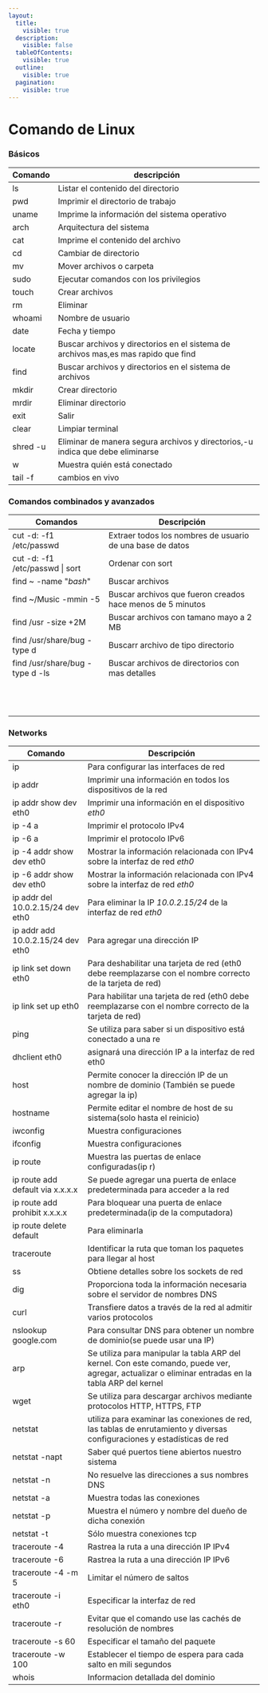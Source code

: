 ```yaml
---
layout:
  title:
    visible: true
  description:
    visible: false
  tableOfContents:
    visible: true
  outline:
    visible: true
  pagination:
    visible: true
---
```


# Comando de Linux

### Básicos

| Comando  | descripción                                                                         |
| -------- | ----------------------------------------------------------------------------------- |
| ls       | Listar el contenido del directorio                                                  |
| pwd      | Imprimir el directorio de trabajo                                                   |
| uname    | Imprime la información del sistema operativo                                        |
| arch     | Arquitectura del sistema                                                            |
| cat      | Imprime el contenido del archivo                                                    |
| cd       | Cambiar de directorio                                                               |
| mv       | Mover archivos o carpeta                                                            |
| sudo     | Ejecutar comandos con los privilegios                                               |
| touch    | Crear archivos                                                                      |
| rm       | Eliminar                                                                            |
| whoami   | Nombre de usuario                                                                   |
| date     | Fecha y tiempo                                                                      |
| locate   | Buscar archivos y directorios en el sistema de archivos mas,es mas rapido que find  |
| find     | Buscar archivos y directorios en el sistema de archivos                             |
| mkdir    | Crear directorio                                                                    |
| mrdir    | Eliminar directorio                                                                 |
| exit     | Salir                                                                               |
| clear    | Limpiar terminal                                                                    |
| shred -u | Eliminar de manera segura archivos y directorios,-u indica que debe eliminarse      |
| w        | Muestra quién está conectado                                                        |
| tail -f  | cambios en vivo                                                                     |

### Comandos combinados y avanzados



| Comandos                        | Descripción                                                |
| ------------------------------- | ---------------------------------------------------------- |
| cut -d: -f1 /etc/passwd         | Extraer todos los nombres de usuario de una base de datos  |
| cut -d: -f1 /etc/passwd \| sort | Ordenar  con sort                                          |
| find \~ -name "_bash_"          | Buscar archivos                                            |
| find \~/Music -mmin -5          | Buscar archivos que fueron creados hace menos de 5 minutos |
| find /usr -size +2M             | Buscar archivos con tamano mayo a 2 MB                     |
| find /usr/share/bug -type d     | Buscarr archivo de tipo directorio                         |
| find /usr/share/bug -type d -ls | Buscar archivos de directorios con mas detalles            |
|                                 |                                                            |
|                                 |                                                            |
|                                 |                                                            |
|                                 |                                                            |
|                                 |                                                            |
|                                 |                                                            |
|                                 |                                                            |
|                                 |                                                            |
|                                 |                                                            |
|                                 |                                                            |
|                                 |                                                            |
|                                 |                                                            |

### Networks

| Comando                           | Descripción                                                                                                                                        |
| --------------------------------- | -------------------------------------------------------------------------------------------------------------------------------------------------- |
| ip                                | Para configurar las interfaces de red                                                                                                              |
| ip addr                           | Imprimir una información en todos los dispositivos de la red                                                                                       |
| ip addr show dev eth0             | Imprimir una información en el dispositivo _eth0_                                                                                                  |
| ip -4 a                           | Imprimir el protocolo IPv4                                                                                                                         |
| ip -6 a                           | Imprimir el protocolo IPv6                                                                                                                         |
| ip -4 addr show dev eth0          | Mostrar la información relacionada con IPv4 sobre la interfaz de red _eth0_                                                                        |
| ip -6 addr show dev eth0          | Mostrar la información relacionada con IPv4 sobre la interfaz de red _eth0_                                                                        |
| ip addr del 10.0.2.15/24 dev eth0 | Para eliminar la IP _10.0.2.15/24_ de la interfaz de red _eth0_                                                                                    |
| ip addr add 10.0.2.15/24 dev eth0 | Para agregar una dirección IP                                                                                                                      |
| ip link set down eth0             | Para deshabilitar una tarjeta de red (eth0 debe reemplazarse con el nombre correcto de la tarjeta de red)                                          |
| ip link set up eth0               | Para habilitar una tarjeta de red (eth0 debe reemplazarse con el nombre correcto de la tarjeta de red)                                             |
| ping                              | Se utiliza para saber si un dispositivo está conectado a una re                                                                                    |
| dhclient eth0                     | asignará una dirección IP a la interfaz de red eth0                                                                                                |
| host                              | Permite conocer la dirección IP de un nombre de dominio (También se puede agregar la ip)                                                           |
| hostname                          | Permite editar el nombre de host de su sistema(solo hasta el reinicio)                                                                             |
| iwconfig                          | Muestra configuraciones                                                                                                                            |
| ifconfig                          | Muestra configuraciones                                                                                                                            |
| ip route                          | Muestra las puertas de enlace configuradas(ip r)                                                                                                   |
| ip route add default via x.x.x.x  | Se puede agregar una puerta de enlace predeterminada para acceder a la red                                                                         |
| ip route add prohibit x.x.x.x     | Para bloquear una puerta de enlace predeterminada(ip de la computadora)                                                                            |
| ip route delete default           | Para eliminarla                                                                                                                                    |
| traceroute                        | Identificar la ruta que toman los paquetes para llegar al host                                                                                     |
| ss                                | Obtiene detalles sobre los sockets de red                                                                                                          |
| dig                               | Proporciona toda la información necesaria sobre el servidor de nombres DNS                                                                         |
| curl                              | Transfiere datos a través de la red al admitir varios protocolos                                                                                   |
| nslookup google.com               | Para consultar DNS para obtener un nombre de dominio(se puede usar una IP)                                                                         |
| arp                               | Se utiliza para manipular la tabla ARP del kernel. Con este comando, puede ver, agregar, actualizar o eliminar entradas en la tabla ARP del kernel |
| wget                              | Se utiliza para descargar archivos mediante protocolos HTTP, HTTPS, FTP                                                                            |
| netstat                           | utiliza para examinar las conexiones de red, las tablas de enrutamiento y diversas configuraciones y estadísticas de red                           |
| netstat -napt                     | Saber qué puertos tiene abiertos nuestro sistema                                                                                                   |
| netstat -n                        | No resuelve las direcciones a sus nombres DNS                                                                                                      |
| netstat -a                        | Muestra todas las conexiones                                                                                                                       |
| netstat -p                        | Muestra el número y nombre del dueño de dicha conexión                                                                                             |
| netstat -t                        | Sólo muestra conexiones tcp                                                                                                                        |
| traceroute -4                     | Rastrea la ruta a una dirección IP IPv4                                                                                                            |
| traceroute -6                     | Rastrea la ruta a una dirección IP IPv6                                                                                                            |
| traceroute -4 -m 5                | Limitar el número de saltos                                                                                                                        |
| traceroute -i eth0                | Especificar la interfaz de red                                                                                                                     |
| traceroute -r                     | Evitar que el comando use las cachés de resolución de nombres                                                                                      |
| traceroute -s 60                  | Especificar el tamaño del paquete                                                                                                                  |
| traceroute -w 100                 | Establecer el tiempo de espera para cada salto en mili segundos                                                                                    |
| whois                             | Informacion detallada del dominio                                                                                                                  |



